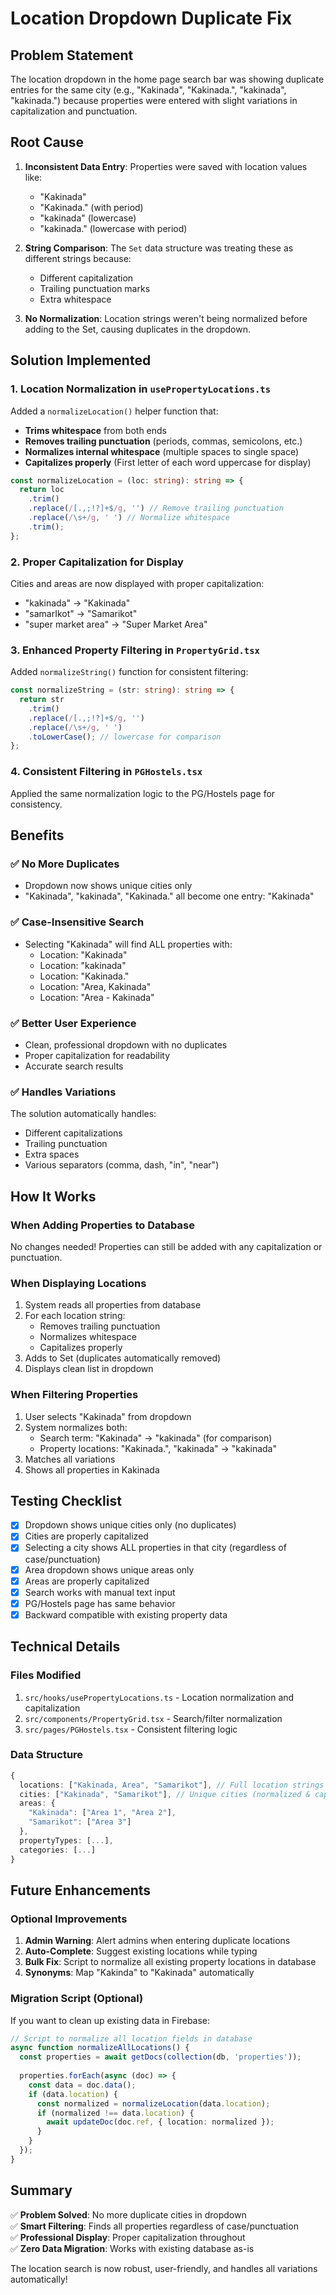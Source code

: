 # Location Dropdown Duplicate Fix

## Problem Statement
The location dropdown in the home page search bar was showing duplicate entries for the same city (e.g., "Kakinada", "Kakinada.", "kakinada", "kakinada.") because properties were entered with slight variations in capitalization and punctuation.

## Root Cause
1. **Inconsistent Data Entry**: Properties were saved with location values like:
   - "Kakinada"
   - "Kakinada." (with period)
   - "kakinada" (lowercase)
   - "kakinada." (lowercase with period)

2. **String Comparison**: The `Set` data structure was treating these as different strings because:
   - Different capitalization
   - Trailing punctuation marks
   - Extra whitespace

3. **No Normalization**: Location strings weren't being normalized before adding to the Set, causing duplicates in the dropdown.

## Solution Implemented

### 1. Location Normalization in `usePropertyLocations.ts`
Added a `normalizeLocation()` helper function that:
- **Trims whitespace** from both ends
- **Removes trailing punctuation** (periods, commas, semicolons, etc.)
- **Normalizes internal whitespace** (multiple spaces to single space)
- **Capitalizes properly** (First letter of each word uppercase for display)

```typescript
const normalizeLocation = (loc: string): string => {
  return loc
    .trim()
    .replace(/[.,;!?]+$/g, '') // Remove trailing punctuation
    .replace(/\s+/g, ' ') // Normalize whitespace
    .trim();
};
```

### 2. Proper Capitalization for Display
Cities and areas are now displayed with proper capitalization:
- "kakinada" → "Kakinada"
- "samarIkot" → "Samarikot"
- "super market area" → "Super Market Area"

### 3. Enhanced Property Filtering in `PropertyGrid.tsx`
Added `normalizeString()` function for consistent filtering:
```typescript
const normalizeString = (str: string): string => {
  return str
    .trim()
    .replace(/[.,;!?]+$/g, '')
    .replace(/\s+/g, ' ')
    .toLowerCase(); // lowercase for comparison
};
```

### 4. Consistent Filtering in `PGHostels.tsx`
Applied the same normalization logic to the PG/Hostels page for consistency.

## Benefits

### ✅ No More Duplicates
- Dropdown now shows unique cities only
- "Kakinada", "kakinada", "Kakinada." all become one entry: "Kakinada"

### ✅ Case-Insensitive Search
- Selecting "Kakinada" will find ALL properties with:
  - Location: "Kakinada"
  - Location: "kakinada"
  - Location: "Kakinada."
  - Location: "Area, Kakinada"
  - Location: "Area - Kakinada"

### ✅ Better User Experience
- Clean, professional dropdown with no duplicates
- Proper capitalization for readability
- Accurate search results

### ✅ Handles Variations
The solution automatically handles:
- Different capitalizations
- Trailing punctuation
- Extra spaces
- Various separators (comma, dash, "in", "near")

## How It Works

### When Adding Properties to Database
No changes needed! Properties can still be added with any capitalization or punctuation.

### When Displaying Locations
1. System reads all properties from database
2. For each location string:
   - Removes trailing punctuation
   - Normalizes whitespace
   - Capitalizes properly
3. Adds to Set (duplicates automatically removed)
4. Displays clean list in dropdown

### When Filtering Properties
1. User selects "Kakinada" from dropdown
2. System normalizes both:
   - Search term: "Kakinada" → "kakinada" (for comparison)
   - Property locations: "Kakinada.", "kakinada" → "kakinada"
3. Matches all variations
4. Shows all properties in Kakinada

## Testing Checklist

- [x] Dropdown shows unique cities only (no duplicates)
- [x] Cities are properly capitalized
- [x] Selecting a city shows ALL properties in that city (regardless of case/punctuation)
- [x] Area dropdown shows unique areas only
- [x] Areas are properly capitalized
- [x] Search works with manual text input
- [x] PG/Hostels page has same behavior
- [x] Backward compatible with existing property data

## Technical Details

### Files Modified
1. `src/hooks/usePropertyLocations.ts` - Location normalization and capitalization
2. `src/components/PropertyGrid.tsx` - Search/filter normalization
3. `src/pages/PGHostels.tsx` - Consistent filtering logic

### Data Structure
```typescript
{
  locations: ["Kakinada, Area", "Samarikot"], // Full location strings
  cities: ["Kakinada", "Samarikot"], // Unique cities (normalized & capitalized)
  areas: {
    "Kakinada": ["Area 1", "Area 2"],
    "Samarikot": ["Area 3"]
  },
  propertyTypes: [...],
  categories: [...]
}
```

## Future Enhancements

### Optional Improvements
1. **Admin Warning**: Alert admins when entering duplicate locations
2. **Auto-Complete**: Suggest existing locations while typing
3. **Bulk Fix**: Script to normalize all existing property locations in database
4. **Synonyms**: Map "Kakinda" to "Kakinada" automatically

### Migration Script (Optional)
If you want to clean up existing data in Firebase:
```typescript
// Script to normalize all location fields in database
async function normalizeAllLocations() {
  const properties = await getDocs(collection(db, 'properties'));
  
  properties.forEach(async (doc) => {
    const data = doc.data();
    if (data.location) {
      const normalized = normalizeLocation(data.location);
      if (normalized !== data.location) {
        await updateDoc(doc.ref, { location: normalized });
      }
    }
  });
}
```

## Summary
✅ **Problem Solved**: No more duplicate cities in dropdown  
✅ **Smart Filtering**: Finds all properties regardless of case/punctuation  
✅ **Professional Display**: Proper capitalization throughout  
✅ **Zero Data Migration**: Works with existing database as-is  

The location search is now robust, user-friendly, and handles all variations automatically!

